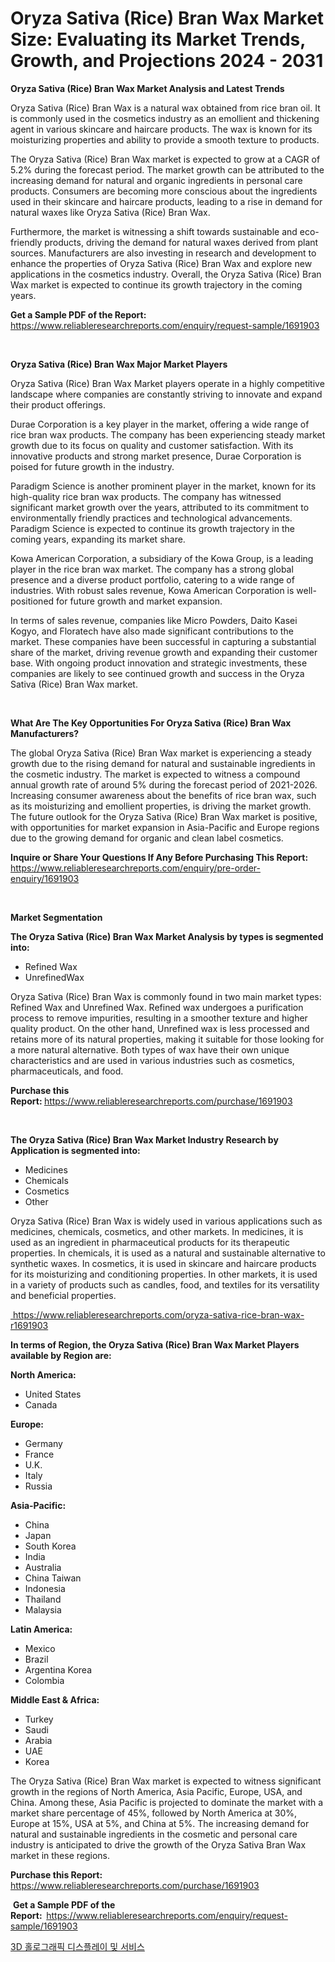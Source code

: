 <p><h1>Oryza Sativa (Rice) Bran Wax Market Size: Evaluating its Market Trends, Growth, and Projections 2024 - 2031</h1></p><p><strong>Oryza Sativa (Rice) Bran Wax Market Analysis and Latest Trends</strong></p>
<p><p>Oryza Sativa (Rice) Bran Wax is a natural wax obtained from rice bran oil. It is commonly used in the cosmetics industry as an emollient and thickening agent in various skincare and haircare products. The wax is known for its moisturizing properties and ability to provide a smooth texture to products.</p><p>The Oryza Sativa (Rice) Bran Wax market is expected to grow at a CAGR of 5.2% during the forecast period. The market growth can be attributed to the increasing demand for natural and organic ingredients in personal care products. Consumers are becoming more conscious about the ingredients used in their skincare and haircare products, leading to a rise in demand for natural waxes like Oryza Sativa (Rice) Bran Wax.</p><p>Furthermore, the market is witnessing a shift towards sustainable and eco-friendly products, driving the demand for natural waxes derived from plant sources. Manufacturers are also investing in research and development to enhance the properties of Oryza Sativa (Rice) Bran Wax and explore new applications in the cosmetics industry. Overall, the Oryza Sativa (Rice) Bran Wax market is expected to continue its growth trajectory in the coming years.</p></p>
<p><strong>Get a Sample PDF of the Report:&nbsp;</strong> <a href="https://www.reliableresearchreports.com/enquiry/request-sample/1691903">https://www.reliableresearchreports.com/enquiry/request-sample/1691903</a></p>
<p>&nbsp;</p>
<p><strong>Oryza Sativa (Rice) Bran Wax Major Market Players</strong></p>
<p><p>Oryza Sativa (Rice) Bran Wax Market players operate in a highly competitive landscape where companies are constantly striving to innovate and expand their product offerings. </p><p>Durae Corporation is a key player in the market, offering a wide range of rice bran wax products. The company has been experiencing steady market growth due to its focus on quality and customer satisfaction. With its innovative products and strong market presence, Durae Corporation is poised for future growth in the industry.</p><p>Paradigm Science is another prominent player in the market, known for its high-quality rice bran wax products. The company has witnessed significant market growth over the years, attributed to its commitment to environmentally friendly practices and technological advancements. Paradigm Science is expected to continue its growth trajectory in the coming years, expanding its market share.</p><p>Kowa American Corporation, a subsidiary of the Kowa Group, is a leading player in the rice bran wax market. The company has a strong global presence and a diverse product portfolio, catering to a wide range of industries. With robust sales revenue, Kowa American Corporation is well-positioned for future growth and market expansion.</p><p>In terms of sales revenue, companies like Micro Powders, Daito Kasei Kogyo, and Floratech have also made significant contributions to the market. These companies have been successful in capturing a substantial share of the market, driving revenue growth and expanding their customer base. With ongoing product innovation and strategic investments, these companies are likely to see continued growth and success in the Oryza Sativa (Rice) Bran Wax market.</p></p>
<p>&nbsp;</p>
<p><strong>What Are The Key Opportunities For Oryza Sativa (Rice) Bran Wax Manufacturers?</strong></p>
<p><p>The global Oryza Sativa (Rice) Bran Wax market is experiencing a steady growth due to the rising demand for natural and sustainable ingredients in the cosmetic industry. The market is expected to witness a compound annual growth rate of around 5% during the forecast period of 2021-2026. Increasing consumer awareness about the benefits of rice bran wax, such as its moisturizing and emollient properties, is driving the market growth. The future outlook for the Oryza Sativa (Rice) Bran Wax market is positive, with opportunities for market expansion in Asia-Pacific and Europe regions due to the growing demand for organic and clean label cosmetics.</p></p>
<p><strong>Inquire or Share Your Questions If Any Before Purchasing This Report:</strong> <a href="https://www.reliableresearchreports.com/enquiry/pre-order-enquiry/1691903">https://www.reliableresearchreports.com/enquiry/pre-order-enquiry/1691903</a></p>
<p>&nbsp;</p>
<p><strong>Market Segmentation</strong></p>
<p><strong>The Oryza Sativa (Rice) Bran Wax Market Analysis by types is segmented into:</strong></p>
<p><ul><li>Refined Wax</li><li>UnrefinedWax</li></ul></p>
<p><p>Oryza Sativa (Rice) Bran Wax is commonly found in two main market types: Refined Wax and Unrefined Wax. Refined wax undergoes a purification process to remove impurities, resulting in a smoother texture and higher quality product. On the other hand, Unrefined wax is less processed and retains more of its natural properties, making it suitable for those looking for a more natural alternative. Both types of wax have their own unique characteristics and are used in various industries such as cosmetics, pharmaceuticals, and food.</p></p>
<p><strong>Purchase this Report:&nbsp;</strong><a href="https://www.reliableresearchreports.com/purchase/1691903">https://www.reliableresearchreports.com/purchase/1691903</a></p>
<p>&nbsp;</p>
<p><strong>The Oryza Sativa (Rice) Bran Wax Market Industry Research by Application is segmented into:</strong></p>
<p><ul><li>Medicines</li><li>Chemicals</li><li>Cosmetics</li><li>Other</li></ul></p>
<p><p>Oryza Sativa (Rice) Bran Wax is widely used in various applications such as medicines, chemicals, cosmetics, and other markets. In medicines, it is used as an ingredient in pharmaceutical products for its therapeutic properties. In chemicals, it is used as a natural and sustainable alternative to synthetic waxes. In cosmetics, it is used in skincare and haircare products for its moisturizing and conditioning properties. In other markets, it is used in a variety of products such as candles, food, and textiles for its versatility and beneficial properties.</p></p>
<p><a href="https://www.reliableresearchreports.com/oryza-sativa-rice-bran-wax-r1691903">&nbsp;https://www.reliableresearchreports.com/oryza-sativa-rice-bran-wax-r1691903</a></p>
<p><strong>In terms of Region, the Oryza Sativa (Rice) Bran Wax Market Players available by Region are:</strong></p>
<p>
    <p> <strong> North America: </strong>
        <ul>
            <li>United States</li>
            <li>Canada</li>
        </ul>
        </p> 
    <p> <strong> Europe: </strong>
        <ul>
            <li>Germany</li>
            <li>France</li>
            <li>U.K.</li>
            <li>Italy</li>
            <li>Russia</li>
        </ul>
        </p> 
    <p> <strong> Asia-Pacific: </strong>
        <ul>
            <li>China</li>
            <li>Japan</li>
            <li>South Korea</li>
            <li>India</li>
            <li>Australia</li>
            <li>China Taiwan</li>
            <li>Indonesia</li>
            <li>Thailand</li>
            <li>Malaysia</li>
        </ul>
        </p> 
    <p> <strong> Latin America: </strong>
        <ul>
            <li>Mexico</li>
            <li>Brazil</li>
            <li>Argentina Korea</li>
            <li>Colombia</li>
        </ul>
        </p> 
    <p> <strong> Middle East & Africa: </strong>
        <ul>
            <li>Turkey</li>
            <li>Saudi</li>
            <li>Arabia</li>
            <li>UAE</li>
            <li>Korea</li>
        </ul>
    </p>
    </p>
<p><p>The Oryza Sativa (Rice) Bran Wax market is expected to witness significant growth in the regions of North America, Asia Pacific, Europe, USA, and China. Among these, Asia Pacific is projected to dominate the market with a market share percentage of 45%, followed by North America at 30%, Europe at 15%, USA at 5%, and China at 5%. The increasing demand for natural and sustainable ingredients in the cosmetic and personal care industry is anticipated to drive the growth of the Oryza Sativa Bran Wax market in these regions.</p></p>
<p><strong>Purchase this Report: </strong><a href="https://www.reliableresearchreports.com/purchase/1691903">https://www.reliableresearchreports.com/purchase/1691903</a></p>
<p>&nbsp;<strong>Get a Sample PDF of the Report:&nbsp;&nbsp;</strong><a href="https://www.reliableresearchreports.com/enquiry/request-sample/1691903">https://www.reliableresearchreports.com/enquiry/request-sample/1691903</a></p>
<p><strong></strong></p>
<p><p><a href="https://medium.com/@danieldobroiu20221/3d-%ED%99%80%EB%A1%9C%EA%B7%B8%EB%9E%98%ED%94%BD-%EB%94%94%EC%8A%A4%ED%94%8C%EB%A0%88%EC%9D%B4-%EB%B0%8F-%EC%84%9C%EB%B9%84%EC%8A%A4-%EC%8B%9C%EC%9E%A5-%EC%8B%9C%EC%9E%A5-cagr-%EC%8B%9C%EC%9E%A5-%ED%8A%B8%EB%A0%8C%EB%93%9C-%EB%B0%8F-%EC%84%B1%EC%9E%A5-%EC%A0%84%EB%9E%B5%EC%97%90-%EB%8C%80%ED%95%9C-%ED%86%B5%EC%B0%B0%EB%A0%A5-84dbeaf4702b">3D 홀로그래픽 디스플레이 및 서비스</a></p></p>